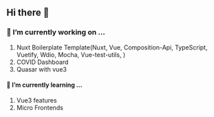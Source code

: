 ## Hi there 👋

### 🔭 I’m currently working on ...
 1. Nuxt Boilerplate Template(Nuxt, Vue, Composition-Api, TypeScript, Vuetify, Wdio, Mocha, Vue-test-utils, )
 2. COVID Dashboard 
 3. Quasar with vue3

#### 🌱 I’m currently learning ...
 1. Vue3 features
 2. Micro Frontends

<!--
**piyush-ezee/piyush-ezee** is a ✨ _special_ ✨ repository because its `README.md` (this file) appears on your GitHub profile.

Here are some ideas to get you started:

- 👯 I’m looking to collaborate on ...
- 🤔 I’m looking for help with ...
- 💬 Ask me about ...
- 📫 How to reach me: ...
- 😄 Pronouns: ...
- ⚡ Fun fact: ...
-->
